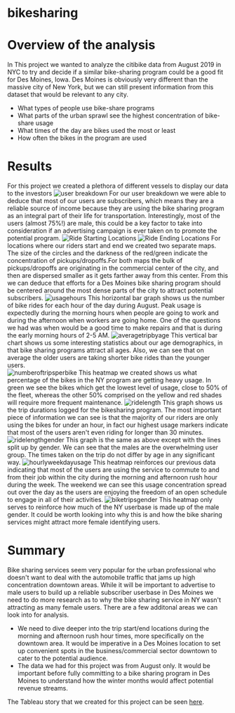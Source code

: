 # bikesharing

# Overview of the analysis
In This project we wanted to analyze the citibike data from August 2019 in NYC to try and decide if a similar bike-sharing program could be a good fit for Des Moines, Iowa. Des Moines is obviously very different than the massive city of New York, but we can still present information from this dataset that would be relevant to any city.
 - What types of people use bike-share programs
 - What parts of the urban sprawl see the highest concentration of bike-share usage
 - What times of the day are bikes used the most or least
 - How often the bikes in the program are used

# Results
For this project we created a plethora of different vessels to display our data to the investors
![user breakdown](https://user-images.githubusercontent.com/82848585/129114101-45cc16ed-2da1-403a-b1a7-f88b7b5a72b7.png)
For our user breakdown we were able to deduce that most of our users are subscribers, which means they are a reliable source of income because they are using the bike sharing program as an integral part of their life for transportation. Interestingly, most of the users (almost 75%!) are male, this could be a key factor to take into consideration if an advertising campaign is ever taken on to promote the potential program. 
![Ride Starting Locations](https://user-images.githubusercontent.com/82848585/129114236-17725c32-7252-4b4f-96d1-32a063913fb7.png)
![Ride Ending Locations](https://user-images.githubusercontent.com/82848585/129114408-c741ff9e-29d4-4904-aa3f-f64394421c40.png)
For locations where our riders start and end we created two separate maps. The size of the circles and the darkness of the red/green indicate the concentration of pickups/dropoffs.For both maps the bulk of pickups/dropoffs are originating in the commercial center of the city, and then are dispersed smaller as it gets farther away from this center. From this we can deduce that efforts for a Des Moines bike sharing program should be centered around the most dense parts of the city to attract potential subscribers. 
![usagehours](https://user-images.githubusercontent.com/82848585/129449077-f2e169cc-bbfd-43ef-b687-914768dd8edf.png)
This horizontal bar graph shows us the number of bike rides for each hour of the day during August. Peak usage is expectedly during the morning hours when people are going to work and during the afternoon when workers are going home. One of the questions we had was when would be a good time to make repairs and that is during the early morning hours of 2-5 AM.
![averagetripbyage](https://user-images.githubusercontent.com/82848585/129449136-30ffe617-520a-483a-a908-99d6e930915e.png)
This vertical bar chart shows us some interesting statistics about our age demographics, in that bike sharing programs attract all ages. Also, we can see that on average the older users are taking shorter bike rides than the younger users.  
![numberoftripsperbike](https://user-images.githubusercontent.com/82848585/129449198-94880ab7-62fe-49ca-a50b-48ee4612a425.png)
This heatmap we created shows us what percentage of the bikes in the NY program are getting heavy usage. In green we see the bikes which get the lowest level of usage, close to 50% of the fleet, whereas the other 50% comprised on the yellow and red shades will require more frequent maintenance. 
![ridelength](https://user-images.githubusercontent.com/82848585/129449222-7148bae7-a819-4ba4-a80d-968ae801ade6.png)
This graph shows us the trip durations logged for the bikesharing program. The most important piece of information we can see is that the majority of our riders are only using the bikes for under an hour, in fact our highest usage markers indicate that most of the users aren't even riding for longer than 30 minutes. 
![ridelengthgender](https://user-images.githubusercontent.com/82848585/129449240-c0f4f6dd-0a26-45ee-8e79-c61679b0429e.png)
This graph is the same as above except with the lines split up by gender. We can see that the males are the overwhelming user group. The times taken on the trip do not differ by age in any significant way. 
![hourlyweekdayusage](https://user-images.githubusercontent.com/82848585/129449262-55e9e8f9-6ae3-4c3b-b173-6eb02275ca39.png)
This heatmap reinforces our previous data indicating that most of the users are using the service to commute to and from their job within the city during the morning and afternoon rush hour during the week. The weekend we can see this usage concentration spread out over the day as the users are enjoying the freedom of an open schedule to engage in all of their activities. 
![biketripsgender](https://user-images.githubusercontent.com/82848585/129449364-3f2e8471-ee2b-4deb-96d6-941076949c8a.png)
This heatmap only serves to reinforce how much of the NY userbase is made up of the male gender. It could be worth looking into why this is and how the bike sharing services might attract more female identifying users. 


# Summary
Bike sharing services seem very popular for the urban professional who doesn't want to deal with the automobile traffic that jams up high concentration downtown areas. While it will be important to advertise to male users to build up a reliable subscriber userbase in Des Moines we need to do more research as to why the bike sharing service in NY wasn't attracting as many female users. There are a few additonal areas we can look into for analysis.
 - We need to dive deeper into the trip start/end locations during the morning and afternoon rush hour times, more specifically on the downtown area. It would be imperative in a Des Moines location to set up convenient spots in the business/commercial sector downtown to cater to the potential audience. 
 - The data we had for this project was from August only. It would be important before fully committing to a bike sharing program in Des Moines to understand how the winter months would affect potential revenue streams. 

The Tableau story that we created for this project can be seen [here](https://public.tableau.com/app/profile/alexander.brown1088/viz/NYCCitiBike_16287211921270/NYCCitiBikeAnalysis).
